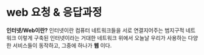 # web 요청 & 응답과정

**인터넷/Web이란?**
인터넷이란 컴퓨터 네트워크들을 서로 연결지어주는 범지구적 네트워크
이렇게 구축된 인터넷이라는 거대한 네트워크 위에서 오늘날 우리가 사용하는 다양한 서비스들이 동작하고, 그중에 하나가 **웹** 이다.
